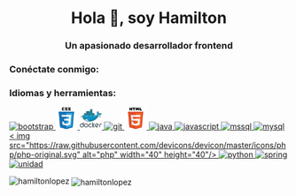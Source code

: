 <h1 align="center">Hola 👋, soy Hamilton</h1>
<h3 align="center">Un apasionado desarrollador frontend</h3>

<h3 align="left">Conéctate conmigo:</h3 >
<p align="left">
</p>

<h3 align="left">Idiomas y herramientas:</h3>
<p align="left"> <a href="https://getbootstrap.com" target="_blank" rel="noreferrer"> <img src="https://raw.githubusercontent.com/devicons/devicon /master/icons/bootstrap/bootstrap-plain-wordmark.svg" alt="bootstrap" width="40" height="40"/> </a> <a href="https://www.w3schools.com /css/" target="_blank" rel="noreferrer"> <img src="https://raw.githubusercontent.com/devicons/devicon/master/icons/css3/css3-original-wordmark.svg" alt= "css3" width="40" height="40"/> </a> <a href="https://www.docker.com/" target="_blank" rel="noreferrer"> <img src= "https://raw.githubusercontent.com/devicons/devicon/master/icons/docker/docker-original-wordmark.svg" alt="docker" width="40" height="40"/> </a> <a href="https://git-scm.com/" target="_blank" rel="noreferrer"> <img src="https://www.vectorlogo.zone/logos/git-scm/git- scm-icon.svg" alt="git" width="40" height="40"/> </a> <a href="https://www.w3.org/html/" target="_blank" rel="noreferrer"> <img src="https://raw.githubusercontent.com/devicons/devicon/master/icons/html5/html5-original-wordmark.svg" alt="html5" width="40" height ="40"/> </a> <a href="https://www.java.com" target="_blank" rel="noreferrer"> <img src="https://raw.githubusercontent.com /devicons/devicon/master/icons/java/java-original.svg" alt="java" width="40" height="40"/> </a> <a href="https://developer.mozilla .org/en-US/docs/Web/JavaScript" target="_blank" rel="noreferrer"> <img src="https://raw.githubusercontent.com/devicons/devicon/master/icons/javascript/javascript -original.svg" alt="javascript" width="40" height="40"/> </a> <a href="https://www.microsoft.com/en-us/sql-server" destino ="_blank" rel="noreferrer"> <img src="https://www.svgrepo.com/show/303229/microsoft-sql-server-logo.svg" alt="mssql" ancho="40" alto ="40"/> </a> <a href="https://www.mysql.com/" target="_blank" rel="noreferrer"> <img src="https://raw.githubusercontent. com/devicons/devicon/master/icons/mysql/mysql-original-wordmark.svg" alt="mysql" width="40" height="40"/> </a> <a href="https://www.php.net" target="_blank" rel="noreferrer"> < img src="https://raw.githubusercontent.com/devicons/devicon/master/icons/php/php-original.svg" alt="php" width="40" height="40"/> </a > <a href="https://www.python.org" target="_blank" rel="noreferrer"> <img src="https://raw.githubusercontent.com/devicons/devicon/master/icons/ python/python-original.svg" alt="python" width="40" height="40"/> </a> <a href="https://spring.io/" target="_blank" rel= "noreferrer"> <img src="https://www.vectorlogo.zone/logos/springio/springio-icon.svg" alt="spring" width="40" height="40"/> </a> <a href="https://unity.com/" target="_blank" rel="noreferrer"> <img src="https://www.vectorlogo.zone/logos/unity3d/unity3d-icon.svg" alt="unidad" ancho="40" alto="40"/> </a> </p>

<p><img align="left" src="https://github-readme-stats.vercel.app/api/top-langs?username=hamiltonlopez&show_icons=true&locale=en&layout=compact" alt="hamiltonlopez" /> </p>

<p> <img align="center" src="https://github-readme-stats.vercel.app/api?username=hamiltonlopez&show_icons=true&locale=en" alt="hamiltonlopez" /> </p>

